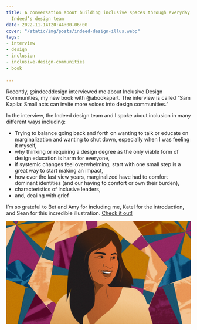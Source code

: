 ```yaml
---
title: A conversation about building inclusive spaces through everyday allyship with
  Indeed’s design team
date: 2022-11-14T20:44:00-06:00
cover: "/static/img/posts/indeed-design-illus.webp"
tags:
- interview
- design
- inclusion
- inclusive-design-communities
- book

---
```

Recently, @indeeddesign interviewed me about Inclusive Design Communities, my new book with @abookapart. The interview is called “Sam Kapila: Small acts can invite more voices into design communities.”

In the interview, the Indeed design team and I spoke about inclusion in many different ways including:

* Trying to balance going back and forth on wanting to talk or educate on marginalization and wanting to shut down, especially when I was feeling it myself,
* why thinking or requiring a design degree as the only viable form of design education is harm for everyone,
* if systemic changes feel overwhelming, start with one small step is a great way to start making an impact,
* how over the last view years, marginalized have had to comfort dominant identities (and our having to comfort or own their burden),
* characteristics of inclusive leaders,
* and, dealing with grief

I’m so grateful to Bet and Amy for including me, Katel for the introduction, and Sean for this incredible illustration. [Check it out!]()

![](/static/img/posts/indeed-design-illus.webp)